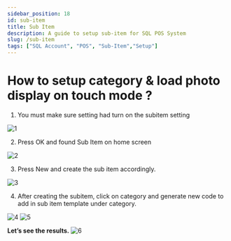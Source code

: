 ```yaml
---
sidebar_position: 18
id: sub-item
title: Sub Item
description: A guide to setup sub-item for SQL POS System
slug: /sub-item
tags: ["SQL Account", "POS", "Sub-Item","Setup"]
---
```


# How to setup category & load photo display on touch mode ? 

1. You must make sure setting had turn on the subitem setting

![1](/img/pos/sub-item/1.png)

2. Press OK and found Sub Item on home screen

![2](/img/pos/sub-item/2.png)

3. Press New and create the sub item accordingly.

![3](/img/pos/sub-item/3.png)

4. After creating the subitem, click on category and generate new code to add in sub item template under category.

![4](/img/pos/sub-item/4.png)
![5](/img/pos/sub-item/5.png)

**Let’s see the results.**
![6](/img/pos/sub-item/6.png)
